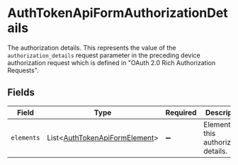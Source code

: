 # AuthTokenApiFormAuthorizationDetails

The authorization details. This represents the value of the `authorization_details`
request parameter in the preceding device authorization request which is defined in
"OAuth 2.0 Rich Authorization Requests".



## Fields

| Field                                                                                | Type                                                                                 | Required                                                                             | Description                                                                          |
| ------------------------------------------------------------------------------------ | ------------------------------------------------------------------------------------ | ------------------------------------------------------------------------------------ | ------------------------------------------------------------------------------------ |
| `elements`                                                                           | List\<[AuthTokenApiFormElement](../../models/operations/AuthTokenApiFormElement.md)> | :heavy_minus_sign:                                                                   | Elements of this authorization details.<br/>                                         |